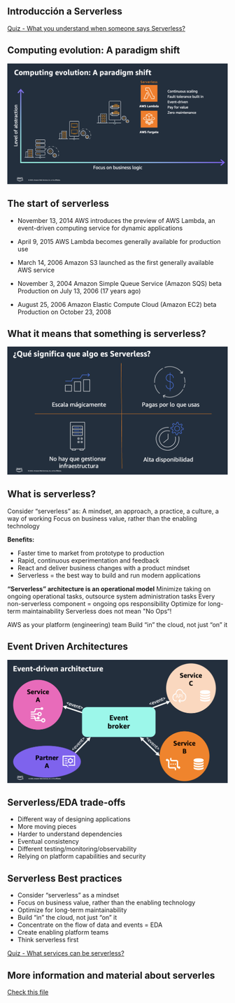## Introducción a Serverless

[Quiz - What you understand when someone says Serverless?](https://www.menti.com/alc7zp5asbsx)

## Computing evolution: A paradigm shift

![imagen](./images/01.png)

## The start of serverless

- November 13, 2014
  AWS introduces the preview of AWS Lambda, an event-driven computing service for dynamic applications

- April 9, 2015
  AWS Lambda becomes generally available for production use

- March 14, 2006
  Amazon S3 launched as the first generally available AWS service

- November 3, 2004
  Amazon Simple Queue Service (Amazon SQS) beta
  Production on July 13, 2006 (17 years ago)

- August 25, 2006
  Amazon Elastic Compute Cloud (Amazon EC2) beta
  Production on October 23, 2008

## What it means that something is serverless?

![imagen](./images/02.png)

## What is serverless?

Consider “serverless” as:
A mindset, an approach, a practice, a culture, a way of working
Focus on business value, rather than the enabling technology

**Benefits:**

- Faster time to market from prototype to production
- Rapid, continuous experimentation and feedback
- React and deliver business changes with a product mindset
- Serverless = the best way to build and run modern applications

**“Serverless” architecture is an operational model**
Minimize taking on ongoing operational tasks, outsource system administration tasks
Every non-serverless component = ongoing ops responsibility
Optimize for long-term maintainability
Serverless does not mean "No Ops“!

AWS as your platform (engineering) team
Build “in” the cloud, not just “on” it

## Event Driven Architectures

![imagen](./images/03.png)

## Serverless/EDA trade-offs

- Different way of designing applications
- More moving pieces
- Harder to understand dependencies
- Eventual consistency
- Different testing/monitoring/observability
- Relying on platform capabilities and security

## Serverless Best practices

- Consider “serverless” as a mindset
- Focus on business value, rather than the enabling technology
- Optimize for long-term maintainability
- Build “in” the cloud, not just “on” it
- Concentrate on the flow of data and events = EDA
- Create enabling platform teams
- Think serverless first

[Quiz - What services can be serverless?](https://www.menti.com/al3zmcim2d7h)

## More information and material about serverles

[Check this file](materiales.md)
